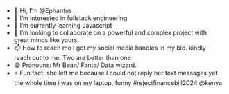 - 👋 Hi, I’m @Ephantus
- 👀 I’m interested in fullstack engineering
- 🌱 I’m currently learning Javascript
- 💞️ I’m looking to collaborate on a powerful and complex project with great minds like yours.
- 📫 How to reach me I got my social media handles in my bio. kindly reach out to me. Two are better than one
- 😄 Pronouns: Mr Bean/ Fanta/ Data wizard.
- ⚡ Fun fact: she left me because I could not reply her text messages yet the whole time i was on my laptop, funny #rejectfinancebill2024 @kenya

<!---
Giksper/Giksper is a ✨ special ✨ repository because its `README.md` (this file) appears on your GitHub profile.
You can click the Preview link to take a look at your changes.
--->
